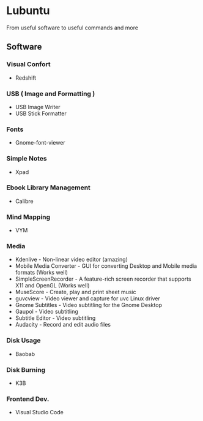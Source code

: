 # Lubuntu
From useful software to useful commands and more

## Software

### Visual Confort
* Redshift

### USB ( Image and Formatting )
* USB Image Writer
* USB Stick Formatter

### Fonts
* Gnome-font-viewer

### Simple Notes
* Xpad

### Ebook Library Management
* Calibre

### Mind Mapping
* VYM

### Media
* Kdenlive - Non-linear video editor (amazing)
* Mobile Media Converter - GUI for converting Desktop and Mobile media formats (Works well)
* SimpleScreenRecorder - A feature-rich screen recorder that supports X11 and OpenGL (Works well)
* MuseScore - Create, play and print sheet music
* guvcview - Video viewer and capture for uvc Linux driver
* Gnome Subtitles - Video subtitling for the Gnome Desktop
* Gaupol - Video subtitling
* Subtitle Editor - Video subtitling
* Audacity - Record and edit audio files

### Disk Usage
* Baobab

### Disk Burning
* K3B

### Frontend Dev.
* Visual Studio Code

